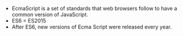 - EcmaScript is a set of standards that web browsers follow to have a common version of JavaScript.
- ES6 = ES2015
- After ES6, new versions of Ecma Script were released every year.